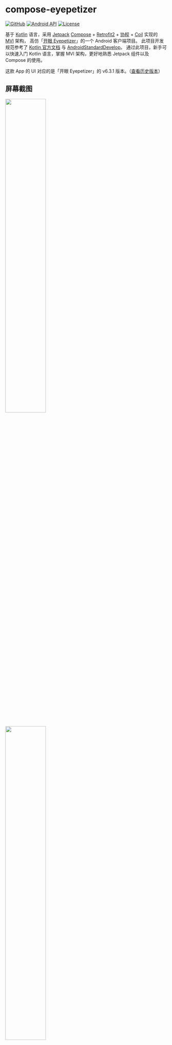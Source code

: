 # compose-eyepetizer

[![GitHub](https://img.shields.io/badge/GitHub-FPhoenixCorneaE-00BFFF.svg?style=flat&logo=GitHub)][1]
[![Android API](https://img.shields.io/badge/API%20level-24%2B-00CD00?logo=android)][2]
[![License](https://img.shields.io/badge/License-Apache%20License%202.0-1d7fbf.svg?style=flat)][3]

基于 [Kotlin][11] 语言，采用 [Jetpack][12] [Compose][13] + [Retrofit2][14] + [协程][15] + [Coil][16] 实现的 [MVI][17] 架构，
高仿「[开眼 Eyepetizer][18]」的一个 Android 客户端项目。 此项目开发规范参考了 [Kotlin 官方文档][19]
与 [AndroidStandardDevelop][20]。
通过此项目，新手可以快速入门 Kotlin 语言，掌握 MVI 架构，更好地熟悉 Jetpack 组件以及 Compose 的使用。

这款 App 的 UI 对应的是「开眼 Eyepetizer」的 v6.3.1 版本。（[查看历史版本][21]）

## 屏幕截图

<img src="screenshots/splash.webp" width="50%"/>
<img src="screenshots/homepage.webp" width="50%"/>
<img src="screenshots/login.webp" width="50%"/>
<img src="screenshots/mine.webp" width="50%"/>
<img src="screenshots/notification_push.webp" width="50%"/>
<img src="screenshots/notification_interaction.webp" width="50%"/>
<img src="screenshots/notification_inbox.webp" width="50%"/>
<img src="screenshots/search.webp" width="50%"/>
<img src="screenshots/setting.webp" width="50%"/>
<img src="screenshots/ugc_detail_photos.webp" width="50%"/>
<img src="screenshots/ugc_detail_video.webp" width="50%"/>
<img src="screenshots/community_commend.webp" width="50%"/>
<img src="screenshots/community_follow.webp" width="50%"/>
<img src="screenshots/homepage_discovery.webp" width="50%"/>
<img src="screenshots/homepage_commend.webp" width="50%"/>
<img src="screenshots/homepage_daily.webp" width="50%"/>
<img src="screenshots/video_detail.webp" width="50%"/>

## Apk 下载体验
- [点击下载 eyepetizer.apk][22]

## 主要功能
* [x] 首页发现精选榜单与专题内容，推荐精选视频日报、新鲜资讯。
* [x] 社区精彩瞬间图文与视频有机生态展示。
* [x] 观看优质高清短视频与评论。
* [x] 推送内容通知列表。
* [x] 热搜关键词。
* [ ] 用户、作者账号登录/注册。
* [ ] 搜索视频、作者、用户及标签。
* [ ] 分享精彩视频与新鲜资讯。

## 更新日志
[查看发布历史更新日志][23]

## License

**所有数据来源于开眼，仅供学习和交流使用，严禁用于任何商业用途，原作公司拥有所有权利。**

```
Copyright 2023 FPhoenixCorneaE.

Licensed under the Apache License, Version 2.0 (the "License");
you may not use this file except in compliance with the License.
You may obtain a copy of the License at

    http://www.apache.org/licenses/LICENSE-2.0

Unless required by applicable law or agreed to in writing, software
distributed under the License is distributed on an "AS IS" BASIS,
WITHOUT WARRANTIES OR CONDITIONS OF ANY KIND, either express or implied.
See the License for the specific language governing permissions and
limitations under the License.
```

[1]:https://github.com/FPhoenixCorneaE/

[2]:https://android-arsenal.com/api?level=24#l24

[3]:https://www.apache.org/licenses/LICENSE-2.0

[11]:https://kotlinlang.org

[12]:https://developer.android.com/jetpack

[13]:https://developer.android.com/jetpack/compose

[14]:https://square.github.io/retrofit/

[15]:https://github.com/Kotlin/kotlinx.coroutines

[16]:https://coil-kt.github.io/coil/

[17]:https://www.kodeco.com/817602-mvi-architecture-for-android-tutorial-getting-started#toc-anchor-002

[18]:https://www.kaiyanapp.com

[19]:https://www.kotlincn.net/docs/reference/coding-conventions.html

[20]:https://github.com/Blankj/AndroidStandardDevelop

[21]:https://www.wandoujia.com/apps/6619883/history_y2023

[22]:https://github.com/FPhoenixCorneaE/compose-eyepetizer/blob/main/eyepetizer.apk

[23]:https://github.com/FPhoenixCorneaE/compose-eyepetizer/releases
